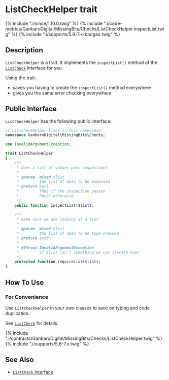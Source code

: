 # ListCheckHelper trait

{% include ".i/since/1.10.0.twig" %}
{% include ".i/code-metrics/GanbaroDigital/MissingBits/Checks/ListCheckHelper.inspectList.twig" %}
{% include ".i/supports/5.6-7.x-badges.twig" %}

## Description

`ListCheckHelper` is a trait. It implements the `inspectList()` method of the [`ListCheck`](ListCheck.class.html) interface for you.

Using the trait:

* saves you having to create the `inspectList()` method everywhere
* gives you the same error checking everywhere

## Public Interface

`ListCheckHelper` has the following public interface:

```php
// ListCheckHelper lives in this namespace
namespace GanbaroDigital\MissingBits\Checks;

use InvalidArgumentException;

trait ListCheckHelper
{
    /**
     * does a list of values pass inspection?
     *
     * @param  mixed $list
     *         the list of data to be examined
     * @return bool
     *         TRUE if the inspection passes
     *         FALSE otherwise
     */
    public function inspectList($list);

    /**
     * make sure we are looking at a list
     *
     * @param  mixed $list
     *         the list of data to be type-checked
     * @return void
     *
     * @throws InvalidArgumentException
     *         if $list isn't something we can iterate over
     */
    protected function requireList($list);
}
```

## How To Use

### For Convenience

Use `ListCheckHelper` in your own classes to save on typing and code duplication.

See [`ListCheck`](ListCheck.class.html) for details.

{% include ".i/contracts/GanbaroDigital/MissingBits/Checks/ListCheckHelper.twig" %}
{% include ".i/supports/5.6-7.x.twig" %}

## See Also

* [`ListCheck` interface](ListCheck.class.html)